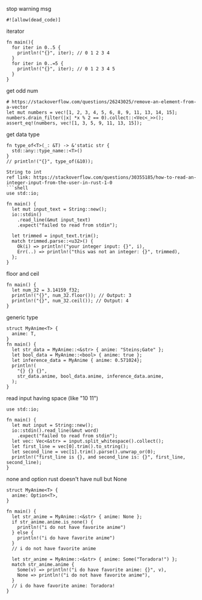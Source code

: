 stop warning msg
```shell
#![allow(dead_code)]
```
iterator
```shell
fn main(){
  for iter in 0..5 {
    println!("{}", iter); // 0 1 2 3 4
  }
  for iter in 0..=5 {
    println!("{}", iter); // 0 1 2 3 4 5
  }
}

```

get odd num
```shell
# https://stackoverflow.com/questions/26243025/remove-an-element-from-a-vector
let mut numbers = vec![1, 2, 3, 4, 5, 6, 8, 9, 11, 13, 14, 15];
numbers.drain_filter(|x| *x % 2 == 0).collect::<Vec<_>>();
assert_eq!(numbers, vec![1, 3, 5, 9, 11, 13, 15]);

```

get data type
```shell
fn type_of<T>(_: &T) -> &'static str {  
  std::any::type_name::<T>()
}
// println!("{}", type_of(&10));
```

```shell
String to int
ref link: https://stackoverflow.com/questions/30355185/how-to-read-an-integer-input-from-the-user-in-rust-1-0
```shell
use std::io;

fn main() {
  let mut input_text = String::new();
  io::stdin()
    .read_line(&mut input_text)
    .expect("failed to read from stdin");

  let trimmed = input_text.trim();
  match trimmed.parse::<u32>() {
    Ok(i) => println!("your integer input: {}", i),
    Err(..) => println!("this was not an integer: {}", trimmed),
  };
}
```
floor and ceil
```shell
fn main() {
  let num_32 = 3.14159_f32;
  println!("{}", num_32.floor()); // Output: 3
  println!("{}", num_32.ceil()); // Output: 4
}
```
generic type
```shell
struct MyAnime<T> {
  anime: T,
}
fn main() {
  let str_data = MyAnime::<&str> { anime: "Steins;Gate" };
  let bool_data = MyAnime::<bool> { anime: true };
  let inference_data = MyAnime { anime: 0.571024};
  println!(
    "{} {} {}",
    str_data.anime, bool_data.anime, inference_data.anime,
  );
}
```
read input having space (like "10 11")
```shell
use std::io;

fn main() {
  let mut input = String::new();
  io::stdin().read_line(&mut word)
    .expect("failed to read from stdin");
  let vec: Vec<&str> = input.split_whitespace().collect();
  let first_line = vec[0].trim().to_string();
  let second_line = vec[1].trim().parse().unwrap_or(0);
  println!("first_line is {}, and second_line is: {}", first_line, second_line);
}
```

none and option
rust doesn't have null but None
```shell
struct MyAnime<T> {
  anime: Option<T>,
}

fn main() {
  let str_anime = MyAnime::<&str> { anime: None };
  if str_anime.anime.is_none() {
    println!("i do not have favorite anime")
  } else {
    println!("i do have favorite anime")
  }
  // i do not have favorite anime

  let str_anime = MyAnime::<&str> { anime: Some("Toradora!") };
  match str_anime.anime {
    Some(v) => println!("i do have favorite anime: {}", v),
    None => println!("i do not have favorite anime"),
  }
  // i do have favorite anime: Toradora!
}
```
